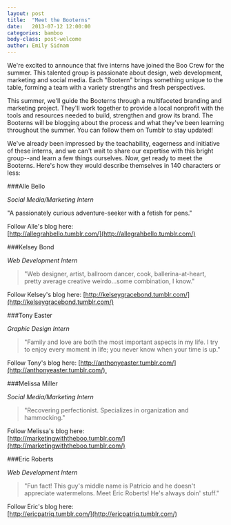 ```yaml
---
layout: post
title:  "Meet the Booterns"
date:   2013-07-12 12:00:00
categories: bamboo
body-class: post-welcome
author: Emily Sidnam
---
```


We're excited to announce that five interns have joined the Boo Crew for the summer. This talented group is passionate about design, web development, marketing and social media. Each "Bootern" brings something unique to the table, forming a team with a variety strengths and fresh perspectives.

This summer, we'll guide the Booterns through a multifaceted branding and marketing project. They'll work together to provide a local nonprofit with the tools and resources needed to build, strengthen and grow its brand. The Booterns will be blogging about the process and what they've been learning throughout the summer. You can follow them on Tumblr to stay updated!

We've already been impressed by the teachability, eagerness and initiative of these interns, and we can't wait to share our expertise with this bright group--and learn a few things ourselves. Now, get ready to meet the Booterns. Here's how they would describe themselves in 140 characters or less:

###Alle Bello

_Social Media/Marketing Intern_

"A passionately curious adventure-seeker with a fetish for pens."

Follow Alle's blog here:  
[http://allegrahbello.tumblr.com/](http://allegrahbello.tumblr.com/)  

###Kelsey Bond

_Web Development Intern_

> "Web designer, artist, ballroom dancer, cook, ballerina-at-heart, pretty average creative weirdo…some combination, I know."

Follow Kelsey's blog here:
[http://kelseygracebond.tumblr.com/](http://kelseygracebond.tumblr.com/)

###Tony Easter

_Graphic Design Intern_

> "Family and love are both the most important aspects in my life. I try to enjoy every moment in life; you never know when your time is up."

Follow Tony's blog here:
[http://anthonyeaster.tumblr.com/](http://anthonyeaster.tumblr.com/) 

###Melissa Miller

_Social Media/Marketing Intern_

> "Recovering perfectionist. Specializes in organization and hammocking."

Follow Melissa's blog here:  
[http://marketingwiththeboo.tumblr.com/](http://marketingwiththeboo.tumblr.com/)

###Eric Roberts

_Web Development Intern_

> "Fun fact! This guy's middle name is Patricio and he doesn't appreciate watermelons. Meet Eric Roberts! He's always doin' stuff."

Follow Eric's blog here:  
[http://ericpatriq.tumblr.com/](http://ericpatriq.tumblr.com/)

 